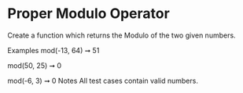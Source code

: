 # Proper Modulo Operator

Create a function which returns the Modulo of the two given numbers.

Examples
mod(-13, 64) ➞ 51

mod(50, 25) ➞ 0

mod(-6, 3) ➞ 0
Notes
All test cases contain valid numbers.
